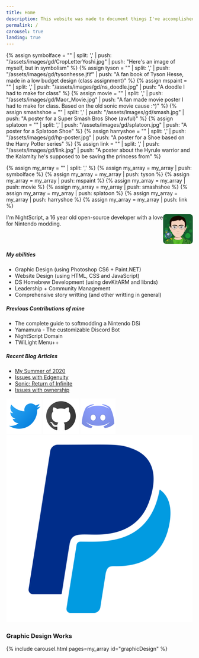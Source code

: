 ```yaml
---
title: Home
description: This website was made to document things I've accomplished over the years. Maybe you'll find something interesting here?
permalink: /
carousel: true
landing: true
---
```


{% assign symbolface = "" | split: ',' | push: "/assets/images/gd/CropLetterYoshi.jpg" | push: "Here's an image of myself, but in symbolism" %}
{% assign tyson = "" | split: ',' | push: "/assets/images/gd/tysonhesse.jfif" | push: "A fan book of Tyson Hesse, made in a low budget design (class assignment)" %}
{% assign mspaint = "" | split: ',' | push: "/assets/images/gd/ns_doodle.jpg" | push: "A doodle I had to make for class" %}
{% assign movie = "" | split: ',' | push: "/assets/images/gd/Maor_Movie.jpg" | push: "A fan made movie poster I had to make for class. Based on the old sonic movie cause :^)" %}
{% assign smashshoe = "" | split: ',' | push: "/assets/images/gd/smash.jpg" | push: "A poster for a Super Smash Bros Shoe (awful)" %}
{% assign splatoon = "" | split: ',' | push: "/assets/images/gd/splatoon.jpg" | push: "A poster for a Splatoon Shoe" %}
{% assign harryshoe = "" | split: ',' | push: "/assets/images/gd/hp-poster.jpg" | push: "A poster for a Shoe based on the Harry Potter series" %}
{% assign link = "" | split: ',' | push: "/assets/images/gd/link.jpg" | push: "A poster about the Hyrule warrior and the Kalamity he's supposed to be saving the princess from" %}

{% assign my_array = "" | split: ',' %}
{% assign my_array = my_array | push: symbolface %}
{% assign my_array = my_array | push: tyson %}
{% assign my_array = my_array | push: mspaint %}
{% assign my_array = my_array | push: movie %}
{% assign my_array = my_array | push: smashshoe %}
{% assign my_array = my_array | push: splatoon %}
{% assign my_array = my_array | push: harryshoe %}
{% assign my_array = my_array | push: link %}

<div class="row">
	<div class="col-md-4">
		<div style="min-height: 5rem;" class="mb-2">
			<img src="/assets/images/avatar.png" style="float:right; height: 5rem; line-height:1; border-radius: .5rem;" class="ml-2">
			I'm NightScript, a 16 year old open-source developer with a love for Nintendo modding.
		</div>
		<div class="card mb-2">
			<div class="card-body">
				<h5 noAnchor class="card-title">My abilities</h5>
				<ul class="card-text">
					<li>Graphic Design (using Photoshop CS6 + Paint.NET)</li>
					<li>Website Design (using HTML, CSS and JavaScript)</li>
					<li>DS Homebrew Development (using devKitARM and libnds)</li>
					<li>Leadership + Community Management</li>
					<li>Comprehensive story writting (and other writting in general)</li>
				</ul>
			</div>
		</div>
		<div class="card mb-2">
			<div class="card-body">
				<h5 noAnchor class="card-title">Previous Contributions of mine</h5>
				<ul class="card-text">
					<li>The complete guide to softmodding a Nintendo DSi</li>
					<li>Yamamura - The customizable Discord Bot</li>
					<li>NightScript Domain</li>
					<li>TWiLight Menu++</li>
				</ul>
			</div>
		</div>
		<div class="card mb-4">
			<div class="card-body">
				<h5 noAnchor class="card-title">Recent Blog Articles</h5>
				<ul class="card-text">
					<li><a href="/blog/summer-2020">My Summer of 2020</a></li>
					<li><a href="/blog/edgenuity-issues">Issues with Edgenuity</a></li>
					<li><a href="/blog/sonic-return-of-infinite">Sonic: Return of Infinite</a></li>
					<li><a href="/blog/ownership-issues">Issues with ownership</a></li>
				</ul>
			</div>
		</div>
		<div class="row text-center mb-4" id="contactMeButtons">
			<a class="col nstooltip" data-tooltip="Follow me on Twitter" href="https://twitter.com/NightScript"><img src="/assets/images/icons/twitter.svg"></a>
			<a class="col nstooltip" data-tooltip="See my projects on GitHub" href="https://github.com/NightYoshi370"><img src="/assets/images/icons/github.svg"></a>
			<a class="col nstooltip" data-tooltip="Join my Discord Server" href="https://discord.gg/vbYZCRZ"><img src="/assets/images/icons/discord.svg"></a>
			<a class="col nstooltip" data-tooltip="Donate on PayPal" href="https://paypal.me/maorninja"><img src="/assets/images/social/paypal.svg"></a>
		</div>
	</div>
	<div class="col-md-8 mb-4">
		<h3 noAnchor>Graphic Design Works</h3>
		{% include carousel.html pages=my_array id="graphicDesign" %}
	</div>
</div>